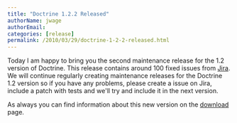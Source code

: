 ```yaml
---
title: "Doctrine 1.2.2 Released"
authorName: jwage
authorEmail:
categories: [release]
permalink: /2010/03/29/doctrine-1-2-2-released.html
---
```

Today I am happy to bring you the second maintenance release for the 1.2
version of Doctrine. This release contains around 100 fixed issues from
[Jira](http://www.doctrine-project.org/jira/browse/DC/fixforversion/10047).
We will continue regularly creating maintenance releases for the
Doctrine 1.2 version so if you have any problems, please create a issue
on Jira, include a patch with tests and we'll try and include it in the
next version.

As always you can find information about this new version on the
[download](http://www.doctrine-project.org/download) page.
